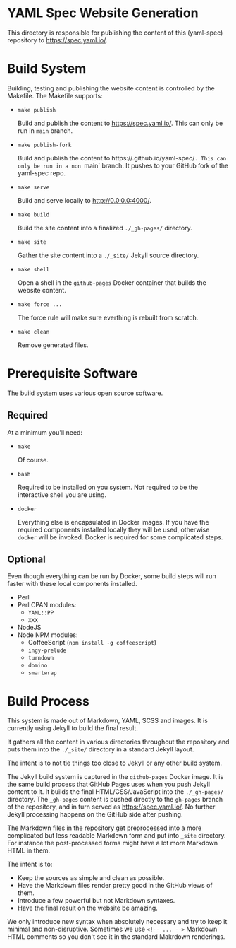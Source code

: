 YAML Spec Website Generation
============================

This directory is responsible for publishing the content of this (yaml-spec)
repository to <https://spec.yaml.io/>.

# Build System

Building, testing and publishing the website content is controlled by the
Makefile.
The Makefile supports:

* `make publish`

  Build and publish the content to <https://spec.yaml.io/>.
  This can only be run in `main` branch.

* `make publish-fork`

  Build and publish the content to
  https://<your-github-username>.github.io/yaml-spec/`.
  This can only be run in a non `main` branch.
  It pushes to your GitHub fork of the yaml-spec repo.

* `make serve`

  Build and serve locally to <http://0.0.0.0:4000/>.

* `make build`

  Build the site content into a finalized `./_gh-pages/` directory.

* `make site`

  Gather the site content into a `./_site/` Jekyll source directory.

* `make shell`

  Open a shell in the `github-pages` Docker container that builds the website
  content.

* `make force ...`

  The force rule will make sure everthing is rebuilt from scratch.

* `make clean`

  Remove generated files.

# Prerequisite Software

The build system uses various open source software.

## Required

At a minimum you'll need:

* `make`

  Of course.

* `bash`

  Required to be installed on you system.
  Not required to be the interactive shell you are using.

* `docker`

  Everything else is encapsulated in Docker images.
  If you have the required components installed locally they will be used,
  otherwise `docker` will be invoked.
  Docker is required for some complicated steps.

## Optional

Even though everything can be run by Docker, some build steps will run faster
with these local components installed.

* Perl
* Perl CPAN modules:
  * `YAML::PP`
  * `XXX`
* NodeJS
* Node NPM modules:
  * CoffeeScript (`npm install -g coffeescript`)
  * `ingy-prelude`
  * `turndown`
  * `domino`
  * `smartwrap`

# Build Process

This system is made out of Markdown, YAML, SCSS and images.
It is currently using Jekyll to build the final result.

It gathers all the content in various directories throughout the repository and
puts them into the `./_site/` directory in a standard Jekyll layout.

The intent is to not tie things too close to Jekyll or any other build system.

The Jekyll build system is captured in the `github-pages` Docker image.
It is the same build process that GitHub Pages uses when you push Jekyll
content to it.
It builds the final HTML/CSS/JavaScript into the `./_gh-pages/` directory.
The `_gh-pages` content is pushed directly to the `gh-pages` branch of the
repository, and in turn served as <https://spec.yaml.io/>.
No further Jekyll processing happens on the GitHub side after pushing.

The Markdown files in the repository get preprocessed into a more complicated
but less readable Markdown form and put into `_site` directory.
For instance the post-processed forms might have a lot more Markdown HTML in
them.

The intent is to:
* Keep the sources as simple and clean as possible.
* Have the Markdown files render pretty good in the GitHub views of them.
* Introduce a few powerful but not Markdown syntaxes.
* Have the final result on the website be amazing.

We only introduce new syntax when absolutely necessary and try to keep it
minimal and non-disruptive.
Sometimes we use `<!-- ... -->` Markdown HTML comments so you don't see it in
the standard Makrdown renderings.
